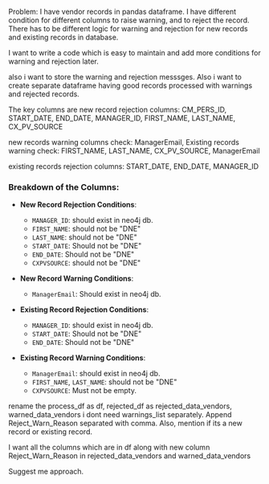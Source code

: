 Problem: I have vendor records in pandas dataframe. 
I have different condition for different columns to raise warning, and to reject the record. 
There has to be different logic for warning and rejection for new records and existing records in database.

I want to write a code which is easy to maintain and add more conditions for warning and rejection later.

also i want to store the warning and rejection messsges.
Also i want to create separate dataframe having good records processed with warnings and rejected records.

The key columns are 
new record rejection columns: CM_PERS_ID, START_DATE, END_DATE, MANAGER_ID, FIRST_NAME, LAST_NAME, CX_PV_SOURCE

new records warning columns check: ManagerEmail, 
Existing records warning check: FIRST_NAME, LAST_NAME, CX_PV_SOURCE, ManagerEmail

existing records rejection columns: START_DATE, END_DATE, MANAGER_ID

### Breakdown of the Columns:
- **New Record Rejection Conditions**:
  - `MANAGER_ID`: should exist in neo4j db.
  - `FIRST_NAME`: should not be "DNE"
  - `LAST_NAME`: should not be "DNE"
  - `START_DATE`: Should not be "DNE"
  - `END_DATE`: Should not be "DNE"
  - `CXPVSOURCE`: should not be "DNE"

- **New Record Warning Conditions**:
  - `ManagerEmail`: Should exist in neo4j db.

- **Existing Record Rejection Conditions**:
  - `MANAGER_ID`: should exist in neo4j db.
  - `START_DATE`: Should not be "DNE"
  - `END_DATE`: Should not be "DNE"
  
- **Existing Record Warning Conditions**:
  - `ManagerEmail`: should exist in neo4j db.
  - `FIRST_NAME`, `LAST_NAME`: should not be "DNE"
  - `CXPVSOURCE`: Must not be empty.

rename the process_df as df, rejected_df as rejected_data_vendors, warned_data_vendors
i dont need warnings_list separately.
Append Reject_Warn_Reason separated with comma. Also, mention if its a new record or existing record.

I want all the columns which are in df along with new column Reject_Warn_Reason in rejected_data_vendors and warned_data_vendors

Suggest me approach.

